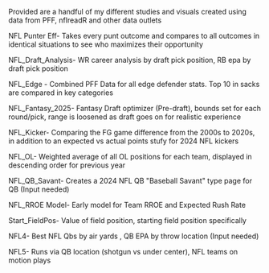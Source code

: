 Provided are a handful of my different studies and visuals created using data from PFF, nflreadR and other data outlets


NFL Punter Eff- Takes every punt outcome and compares to all outcomes in identical situations to see who maximizes their opportunity

NFL_Draft_Analysis- WR career analysis by draft pick position, RB epa by draft pick position
                                 
NFL_Edge - Combined PFF Data for all edge defender stats. Top 10 in sacks are compared in key categories 

NFL_Fantasy_2025- Fantasy Draft optimizer (Pre-draft), bounds set for each round/pick, range is loosened as draft goes on for realistic experience

NFL_Kicker- Comparing the FG game difference from the 2000s to 2020s, in addition to an expected vs actual points stufy for 2024 NFL kickers

NFL_OL- Weighted average of all OL positions for each team, displayed in descending order for previous year

NFL_QB_Savant- Creates a 2024 NFL QB "Baseball Savant" type page for QB (Input needed)

NFL_RROE Model- Early model for Team RROE and Expected Rush Rate
                                                         
Start_FieldPos- Value of field position, starting field position specifically

NFL4- Best NFL Qbs by air yards , QB EPA by throw location (Input needed)

NFL5- Runs via QB location (shotgun vs under center), NFL teams on motion plays
